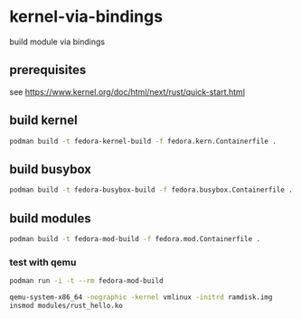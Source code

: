 # kernel-via-bindings

build module via bindings

## prerequisites

see https://www.kernel.org/doc/html/next/rust/quick-start.html

## build kernel

```bash
podman build -t fedora-kernel-build -f fedora.kern.Containerfile .
```

## build busybox

```bash
podman build -t fedora-busybox-build -f fedora.busybox.Containerfile .
```

## build modules

```bash
podman build -t fedora-mod-build -f fedora.mod.Containerfile .
```

### test with qemu

```bash
podman run -i -t --rm fedora-mod-build

qemu-system-x86_64 -nographic -kernel vmlinux -initrd ramdisk.img
insmod modules/rust_hello.ko
```
